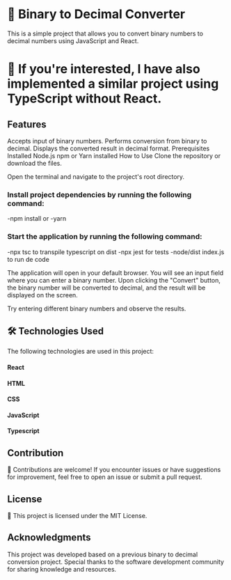 # 🧮 Binary to Decimal Converter
This is a simple project that allows you to convert binary numbers to decimal numbers using JavaScript and React.

# 🔁 If you're interested, I have also implemented a similar project using TypeScript without React.

## Features
Accepts input of binary numbers.
Performs conversion from binary to decimal.
Displays the converted result in decimal format.
Prerequisites
Installed Node.js
npm or Yarn installed
How to Use
Clone the repository or download the files.

Open the terminal and navigate to the project's root directory.

### Install project dependencies by running the following command:
-npm install
or
-yarn

### Start the application by running the following command:
-npx tsc to transpile typescript on dist
-npx jest for tests
-node/dist index.js to run de code

The application will open in your default browser. You will see an input field where you can enter a binary number. Upon clicking the "Convert" button, the binary number will be converted to decimal, and the result will be displayed on the screen.

Try entering different binary numbers and observe the results.

## 🛠️ Technologies Used
The following technologies are used in this project:

#### React
#### HTML
#### CSS
#### JavaScript
#### Typescript


## Contribution
🤝 Contributions are welcome! If you encounter issues or have suggestions for improvement, feel free to open an issue or submit a pull request.

## License
📝 This project is licensed under the MIT License.

## Acknowledgments
This project was developed based on a previous binary to decimal conversion project.
Special thanks to the software development community for sharing knowledge and resources.
